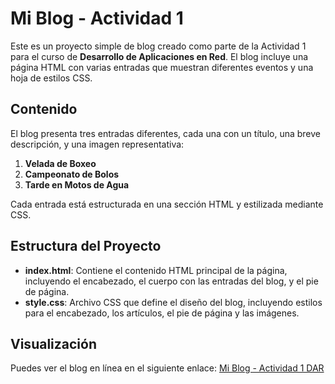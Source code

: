 # Mi Blog - Actividad 1

Este es un proyecto simple de blog creado como parte de la Actividad 1 para el curso de **Desarrollo de Aplicaciones en Red**. El blog incluye una página HTML con varias entradas que muestran diferentes eventos y una hoja de estilos CSS.
## Contenido

El blog presenta tres entradas diferentes, cada una con un título, una breve descripción, y una imagen representativa:

1. **Velada de Boxeo**
2. **Campeonato de Bolos**
3. **Tarde en Motos de Agua**

Cada entrada está estructurada en una sección HTML y estilizada mediante CSS.

## Estructura del Proyecto

- **index.html**: Contiene el contenido HTML principal de la página, incluyendo el encabezado, el cuerpo con las entradas del blog, y el pie de página.
- **style.css**: Archivo CSS que define el diseño del blog, incluyendo estilos para el encabezado, los artículos, el pie de página y las imágenes.


## Visualización

Puedes ver el blog en línea en el siguiente enlace: [Mi Blog - Actividad 1 DAR](https://thehacha167.github.io/Dar-Desarrollo-de-Aplicaciones-en-Red-Actividad1/)

